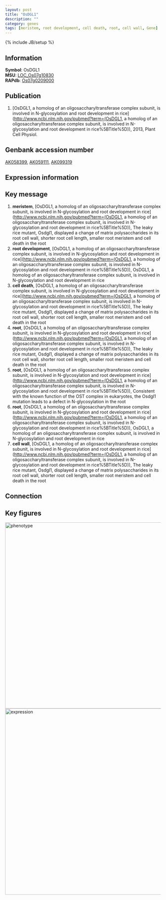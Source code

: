 ```yaml
---
layout: post
title: "OsDGL1"
description: ""
category: genes
tags: [meristem, root development, cell death, root, cell wall, Gene]
---
```

{% include JB/setup %}

## Information
__Symbol__: OsDGL1  
__MSU__: [LOC_Os07g10830](http://rice.plantbiology.msu.edu/cgi-bin/ORF_infopage.cgi?orf=LOC_Os07g10830)  
__RAPdb__: [Os07g0209000](http://rapdb.dna.affrc.go.jp/viewer/gbrowse_details/irgsp1?name=Os07g0209000)  

## Publication
1. [OsDGL1, a homolog of an oligosaccharyltransferase complex subunit, is involved in N-glycosylation and root development in rice](http://www.ncbi.nlm.nih.gov/pubmed?term=(OsDGL1, a homolog of an oligosaccharyltransferase complex subunit, is involved in N-glycosylation and root development in rice%5BTitle%5D)), 2013, Plant Cell Physiol.

## Genbank accession number
[AK058399](http://www.ncbi.nlm.nih.gov/nuccore/AK058399), [AK059111](http://www.ncbi.nlm.nih.gov/nuccore/AK059111), [AK099319](http://www.ncbi.nlm.nih.gov/nuccore/AK099319)

## Expression information

## Key message
1. __meristem__, [OsDGL1, a homolog of an oligosaccharyltransferase complex subunit, is involved in N-glycosylation and root development in rice](http://www.ncbi.nlm.nih.gov/pubmed?term=(OsDGL1, a homolog of an oligosaccharyltransferase complex subunit, is involved in N-glycosylation and root development in rice%5BTitle%5D)),  The leaky rice mutant, Osdgl1, displayed a change of matrix polysaccharides in its root cell wall, shorter root cell length, smaller root meristem and cell death in the root
2. __root development__, [OsDGL1, a homolog of an oligosaccharyltransferase complex subunit, is involved in N-glycosylation and root development in rice](http://www.ncbi.nlm.nih.gov/pubmed?term=(OsDGL1, a homolog of an oligosaccharyltransferase complex subunit, is involved in N-glycosylation and root development in rice%5BTitle%5D)), OsDGL1, a homolog of an oligosaccharyltransferase complex subunit, is involved in N-glycosylation and root development in rice
3. __cell death__, [OsDGL1, a homolog of an oligosaccharyltransferase complex subunit, is involved in N-glycosylation and root development in rice](http://www.ncbi.nlm.nih.gov/pubmed?term=(OsDGL1, a homolog of an oligosaccharyltransferase complex subunit, is involved in N-glycosylation and root development in rice%5BTitle%5D)),  The leaky rice mutant, Osdgl1, displayed a change of matrix polysaccharides in its root cell wall, shorter root cell length, smaller root meristem and cell death in the root
4. __root__, [OsDGL1, a homolog of an oligosaccharyltransferase complex subunit, is involved in N-glycosylation and root development in rice](http://www.ncbi.nlm.nih.gov/pubmed?term=(OsDGL1, a homolog of an oligosaccharyltransferase complex subunit, is involved in N-glycosylation and root development in rice%5BTitle%5D)),  The leaky rice mutant, Osdgl1, displayed a change of matrix polysaccharides in its root cell wall, shorter root cell length, smaller root meristem and cell death in the root
5. __root__, [OsDGL1, a homolog of an oligosaccharyltransferase complex subunit, is involved in N-glycosylation and root development in rice](http://www.ncbi.nlm.nih.gov/pubmed?term=(OsDGL1, a homolog of an oligosaccharyltransferase complex subunit, is involved in N-glycosylation and root development in rice%5BTitle%5D)),  Consistent with the known function of the OST complex in eukaryotes, the Osdgl1 mutation leads to a defect in N-glycosylation in the root
6. __root__, [OsDGL1, a homolog of an oligosaccharyltransferase complex subunit, is involved in N-glycosylation and root development in rice](http://www.ncbi.nlm.nih.gov/pubmed?term=(OsDGL1, a homolog of an oligosaccharyltransferase complex subunit, is involved in N-glycosylation and root development in rice%5BTitle%5D)), OsDGL1, a homolog of an oligosaccharyltransferase complex subunit, is involved in N-glycosylation and root development in rice
7. __cell wall__, [OsDGL1, a homolog of an oligosaccharyltransferase complex subunit, is involved in N-glycosylation and root development in rice](http://www.ncbi.nlm.nih.gov/pubmed?term=(OsDGL1, a homolog of an oligosaccharyltransferase complex subunit, is involved in N-glycosylation and root development in rice%5BTitle%5D)),  The leaky rice mutant, Osdgl1, displayed a change of matrix polysaccharides in its root cell wall, shorter root cell length, smaller root meristem and cell death in the root

## Connection

## Key figures
<img src="http://ricencode.github.io/images/OsDGL1.pheno.png" alt="phenotype"  style="width: 600px;"/>

<img src="http://ricencode.github.io/images/OsDGL1.exp.png" alt="expression"  style="width: 600px;"/>


